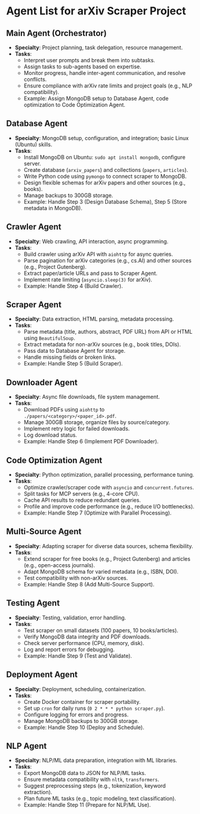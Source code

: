 # Agent List for arXiv Scraper Project

## Main Agent (Orchestrator)
- **Specialty**: Project planning, task delegation, resource management.
- **Tasks**:
  - Interpret user prompts and break them into subtasks.
  - Assign tasks to sub-agents based on expertise.
  - Monitor progress, handle inter-agent communication, and resolve conflicts.
  - Ensure compliance with arXiv rate limits and project goals (e.g., NLP compatibility).
  - Example: Assign MongoDB setup to Database Agent, code optimization to Code Optimization Agent.

## Database Agent
- **Specialty**: MongoDB setup, configuration, and integration; basic Linux (Ubuntu) skills.
- **Tasks**:
  - Install MongoDB on Ubuntu: `sudo apt install mongodb`, configure server.
  - Create database (`arxiv_papers`) and collections (`papers`, `articles`).
  - Write Python code using `pymongo` to connect scraper to MongoDB.
  - Design flexible schemas for arXiv papers and other sources (e.g., books).
  - Manage backups to 300GB storage.
  - Example: Handle Step 3 (Design Database Schema), Step 5 (Store metadata in MongoDB).

## Crawler Agent
- **Specialty**: Web crawling, API interaction, async programming.
- **Tasks**:
  - Build crawler using arXiv API with `aiohttp` for async queries.
  - Parse pagination for arXiv categories (e.g., cs.AI) and other sources (e.g., Project Gutenberg).
  - Extract paper/article URLs and pass to Scraper Agent.
  - Implement rate limiting (`asyncio.sleep(3)` for arXiv).
  - Example: Handle Step 4 (Build Crawler).

## Scraper Agent
- **Specialty**: Data extraction, HTML parsing, metadata processing.
- **Tasks**:
  - Parse metadata (title, authors, abstract, PDF URL) from API or HTML using `BeautifulSoup`.
  - Extract metadata for non-arXiv sources (e.g., book titles, DOIs).
  - Pass data to Database Agent for storage.
  - Handle missing fields or broken links.
  - Example: Handle Step 5 (Build Scraper).

## Downloader Agent
- **Specialty**: Async file downloads, file system management.
- **Tasks**:
  - Download PDFs using `aiohttp` to `./papers/<category>/<paper_id>.pdf`.
  - Manage 300GB storage, organize files by source/category.
  - Implement retry logic for failed downloads.
  - Log download status.
  - Example: Handle Step 6 (Implement PDF Downloader).

## Code Optimization Agent
- **Specialty**: Python optimization, parallel processing, performance tuning.
- **Tasks**:
  - Optimize crawler/scraper code with `asyncio` and `concurrent.futures`.
  - Split tasks for MCP servers (e.g., 4-core CPU).
  - Cache API results to reduce redundant queries.
  - Profile and improve code performance (e.g., reduce I/O bottlenecks).
  - Example: Handle Step 7 (Optimize with Parallel Processing).

## Multi-Source Agent
- **Specialty**: Adapting scraper for diverse data sources, schema flexibility.
- **Tasks**:
  - Extend scraper for free books (e.g., Project Gutenberg) and articles (e.g., open-access journals).
  - Adapt MongoDB schema for varied metadata (e.g., ISBN, DOI).
  - Test compatibility with non-arXiv sources.
  - Example: Handle Step 8 (Add Multi-Source Support).

## Testing Agent
- **Specialty**: Testing, validation, error handling.
- **Tasks**:
  - Test scraper on small datasets (100 papers, 10 books/articles).
  - Verify MongoDB data integrity and PDF downloads.
  - Check server performance (CPU, memory, disk).
  - Log and report errors for debugging.
  - Example: Handle Step 9 (Test and Validate).

## Deployment Agent
- **Specialty**: Deployment, scheduling, containerization.
- **Tasks**:
  - Create Docker container for scraper portability.
  - Set up `cron` for daily runs (`0 2 * * * python scraper.py`).
  - Configure logging for errors and progress.
  - Manage MongoDB backups to 300GB storage.
  - Example: Handle Step 10 (Deploy and Schedule).

## NLP Agent
- **Specialty**: NLP/ML data preparation, integration with ML libraries.
- **Tasks**:
  - Export MongoDB data to JSON for NLP/ML tasks.
  - Ensure metadata compatibility with `nltk`, `transformers`.
  - Suggest preprocessing steps (e.g., tokenization, keyword extraction).
  - Plan future ML tasks (e.g., topic modeling, text classification).
  - Example: Handle Step 11 (Prepare for NLP/ML Use).